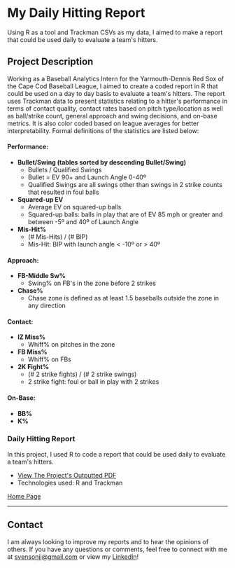 # My Daily Hitting Report
Using R as a tool and Trackman CSVs as my data, I aimed to make a report that could be used daily to evaluate a team's hitters.

## Project Description
Working as a Baseball Analytics Intern for the Yarmouth-Dennis Red Sox of the Cape Cod Baseball League, I aimed to create a coded report in R that could be used on a day to day basis to evaluate a team's hitters. The report uses Trackman data to present statistics relating to a hitter's performance in terms of contact quality, contact rates based on pitch type/location as well as ball/strike count, general approach and swing decisions, and on-base metrics. It is also color coded based on league averages for better interpretability. Formal definitions of the statistics are listed below:

#### Performance:
- **Bullet/Swing (tables sorted by descending Bullet/Swing)**
  - Bullets / Qualified Swings
  - Bullet = EV 90+ and Launch Angle 0-40º
  - Qualified Swings are all swings other than swings in 2 strike counts that resulted in foul balls
- **Squared-up EV**
  - Average EV on squared-up balls
  - Squared-up balls: balls in play that are of EV 85 mph or greater and between -5º and 40º of Launch Angle
- **Mis-Hit%**
  - (# Mis-Hits) / (# BIP)
  - Mis-Hit: BIP with launch angle < -10º or > 40º

#### Approach:
- **FB-Middle Sw%**
  - Swing% on FB's in the zone before 2 strikes
- **Chase%**
  - Chase zone is defined as at least 1.5 baseballs outside the zone in any direction

#### Contact:
- **IZ Miss%**
  - Whiff% on pitches in the zone
- **FB Miss%**
  - Whiff% on FBs
- **2K Fight%**
  - (# 2 strike fights) / (# 2 strike swings)
  - 2 strike fight: foul or ball in play with 2 strikes

#### On-Base:
- **BB%**
- **K%**


### Daily Hitting Report
In this project, I used R to code a report that could be used daily to evaluate a team's hitters.
- [View The Project's Outputted PDF](https://github.com/jjsvenson/jj-svenson-baseball-analytics/blob/c71e670423a818e7cce90823a09b3ea3e7af3a64/Arizona%20Wilcats%202024%20Hitter%20Evaluations.pdf)
- Technologies used: R and Trackman

[Home Page](index.md)

---

## Contact
I am always looking to improve my reports and to hear the opinions of others. If you have any questions or comments, feel free to connect with me at [svensonjj@gmail.com](mailto:svensonjj@gmail.com) or view my [LinkedIn](https://www.linkedin.com/in/john-jj-svenson/)!
